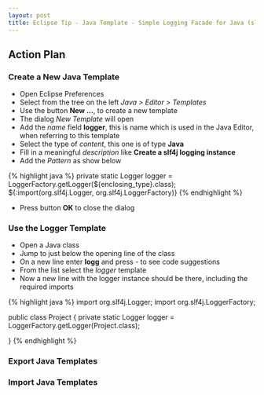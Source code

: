 ```yaml
---
layout: post
title: Eclipse Tip - Java Template - Simple Logging Facade for Java (slf4j)
---
```



## Action Plan

### Create a New Java Template

- Open Eclipse Preferences
- Select from the tree on the left _Java > Editor > Templates_
- Use the button __New ...__, to create a new template
- The dialog _New Template_ will open
- Add the _name_ field __logger__, this is name which is used in the Java Editor, when referring to this template
- Select the type of _content_, this one is of type __Java__ 
- Fill in a meaningful _description_ like __Create a slf4j logging instance__
- Add the _Pattern_ as show below

{% highlight java %}
private static Logger logger = LoggerFactory.getLogger(${enclosing_type}.class);
${:import(org.slf4j.Logger, org.slf4j.LoggerFactory)}
{% endhighlight %}

- Press button __OK__ to close the dialog


### Use the Logger Template

- Open a Java class
- Jump to just below the opening line of the class
- On a new line enter __logg__ and press <ctrl>-<space> to see code suggestions
- From the list select the _logger_ template
- Now a new line with the logger instance should be there, including the required imports

{% highlight java %}
import org.slf4j.Logger;
import org.slf4j.LoggerFactory;

public class Project {
	private static Logger logger = LoggerFactory.getLogger(Project.class);

}
{% endhighlight %}


### Export Java Templates

### Import Java Templates

